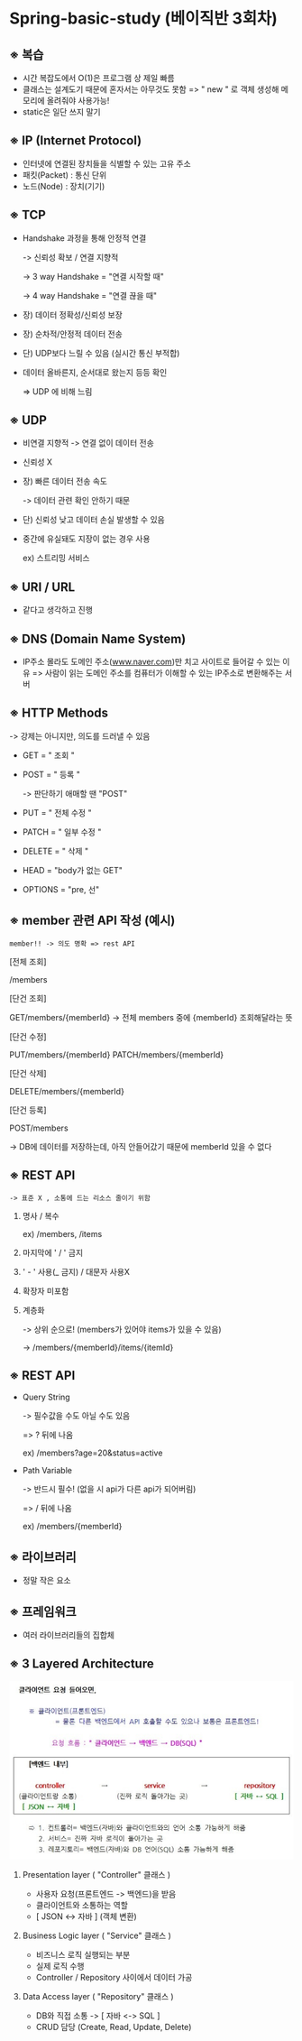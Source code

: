 # Spring-basic-study (베이직반 3회차)

## ※ 복습
- 시간 복잡도에서 O(1)은 프로그램 상 제일 빠름
- 클래스는 설계도기 때문에 혼자서는 아무것도 못함
   => " new " 로 객체 생성해 메모리에 올려줘야 사용가능!
- static은 일단 쓰지 말기

## ※ IP  (Internet Protocol)
- 인터넷에 연결된 장치들을 식별할 수 있는 고유 주소
- 패킷(Packet) : 통신 단위
- 노드(Node) : 장치(기기)

## ※ TCP
- Handshake 과정을 통해 안정적 연결

   -> 신뢰성 확보 / 연결 지향적

   -> 3 way Handshake = "연결 시작할 때"

   -> 4 way Handshake = "연결 끊을 때"
- 장) 데이터 정확성/신뢰성 보장
- 장) 순차적/안정적 데이터 전송
- 단) UDP보다 느릴 수 있음 (실시간 통신 부적합)
- 데이터 올바른지, 순서대로 왔는지 등등 확인

   => UDP 에 비해 느림

## ※ UDP
- 비연결 지향적
  -> 연결 없이 데이터 전송
- 신뢰성 X
- 장) 빠른 데이터 전송 속도

  -> 데이터 관련 확인 안하기 때문
- 단) 신뢰성 낮고 데이터 손실 발생할 수 있음
- 중간에 유실돼도 지장이 없는 경우 사용

   ex) 스트리밍 서비스

## ※ URI / URL
- 같다고 생각하고 진행

## ※ DNS (Domain Name System)
- IP주소 몰라도 도메인 주소(www.naver.com)만 치고 사이트로 들어갈 수 있는 이유 
  => 사람이 읽는 도메인 주소를 컴퓨터가 이해할 수 있는 IP주소로 변환해주는 서버

## ※ HTTP Methods
   -> 강제는 아니지만, 의도를 드러낼 수 있음

- GET = " 조회 "
- POST = " 등록 "

   -> 판단하기 애매할 땐 "POST"
- PUT = " 전체 수정 "
- PATCH = " 일부 수정 "
- DELETE = " 삭제 "
- HEAD = "body가 없는 GET"
- OPTIONS = "pre, 선"

## ※ member 관련 API 작성 (예시)
    member!! -> 의도 명확 => rest API

[전체 조회]

/members


[단건 조회]

GET/members/{memberId}
-> 전체 members 중에 {memberId} 조회해달라는 뜻


[단건 수정]

PUT/members/{memberId}
PATCH/members/{memberId}


[단건 삭제]

DELETE/members/{memberId}


[단건 등록]

POST/members

-> DB에 데이터를 저장하는데, 아직 안들어갔기 때문에 memberId 있을 수 없다


## ※ REST API
    -> 표준 X , 소통에 드는 리소스 줄이기 위함

1. 명사 / 복수

     ex) /members, /items
2. 마지막에 ' / ' 금지
3. ' - ' 사용(_ 금지) / 대문자 사용X
4. 확장자 미포함
5. 계층화

   -> 상위 순으로! (members가 있어야 items가 있을 수 있음)

   -> /members/{memberId}/items/{itemId}

## ※ REST API
   - Query String

       -> 필수값을 수도 아닐 수도 있음

       => ? 뒤에 나옴

      ex) /members?age=20&status=active

   - Path Variable

       -> 반드시 필수! (없을 시 api가 다른 api가 되어버림)

       => / 뒤에 나옴

      ex) /members/{memberId}


## ※ 라이브러리
   - 정말 작은 요소

## ※ 프레임워크
- 여러 라이브러리들의 집합체

## ※ 3 Layered Architecture

![설명자료](images/11.png)

 1. Presentation layer  ( "Controller" 클래스 )
     - 사용자 요청(프론트엔드 -> 백엔드)을 받음
     - 클라이언트와 소통하는 역할
     - [ JSON <-> 자바 ]  (객체 변환)


 2. Business Logic layer  ( "Service" 클래스 )
     - 비즈니스 로직 실행되는 부분
     - 실제 로직 수행
     - Controller / Repository 사이에서 데이터 가공


 3. Data Access layer  ( "Repository" 클래스 )
     - DB와 직접 소통 ->  [ 자바 <-> SQL ]
     - CRUD 담당
       (Create, Read, Update, Delete)